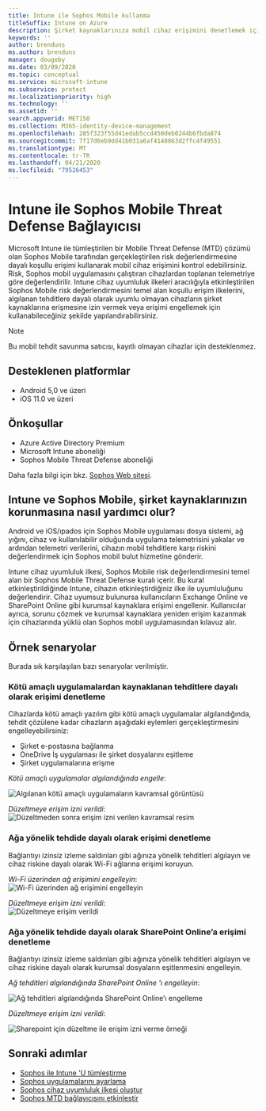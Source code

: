 ```yaml
---
title: Intune ile Sophos Mobile kullanma
titleSuffix: Intune on Azure
description: Şirket kaynaklarınıza mobil cihaz erişimini denetlemek için Microsoft Intune ile Sophos Mobile çözümünü kullanma.
keywords: ''
author: brenduns
ms.author: brenduns
manager: dougeby
ms.date: 03/09/2020
ms.topic: conceptual
ms.service: microsoft-intune
ms.subservice: protect
ms.localizationpriority: high
ms.technology: ''
ms.assetid: ''
search.appverid: MET150
ms.collection: M365-identity-device-management
ms.openlocfilehash: 285f323f55d41edab5ccd450deb0244b6fbda874
ms.sourcegitcommit: 7f17d6eb9dd41b031a6af4148863d2ffc4f49551
ms.translationtype: MT
ms.contentlocale: tr-TR
ms.lasthandoff: 04/21/2020
ms.locfileid: "79526453"
---
```

# <a name="sophos-mobile-threat-defense-connector-with-intune"></a>Intune ile Sophos Mobile Threat Defense Bağlayıcısı
Microsoft Intune ile tümleştirilen bir Mobile Threat Defense (MTD) çözümü olan Sophos Mobile tarafından gerçekleştirilen risk değerlendirmesine dayalı koşullu erişimi kullanarak mobil cihaz erişimini kontrol edebilirsiniz. Risk, Sophos mobil uygulamasını çalıştıran cihazlardan toplanan telemetriye göre değerlendirilir.
Intune cihaz uyumluluk ilkeleri aracılığıyla etkinleştirilen Sophos Mobile risk değerlendirmesini temel alan koşullu erişim ilkelerini, algılanan tehditlere dayalı olarak uyumlu olmayan cihazların şirket kaynaklarına erişmesine izin vermek veya erişimi engellemek için kullanabileceğiniz şekilde yapılandırabilirsiniz.

> [!NOTE]
> Bu mobil tehdit savunma satıcısı, kayıtlı olmayan cihazlar için desteklenmez.

## <a name="supported-platforms"></a>Desteklenen platformlar

- Android 5,0 ve üzeri
- iOS 11.0 ve üzeri

## <a name="prerequisites"></a>Önkoşullar

- Azure Active Directory Premium
- Microsoft Intune aboneliği
- Sophos Mobile Threat Defense aboneliği

Daha fazla bilgi için bkz. [Sophos Web sitesi](https://www.sophos.com/products/mobile-control.aspx).

## <a name="how-do-intune-and-sophos-mobile-help-protect-your-company-resources"></a>Intune ve Sophos Mobile, şirket kaynaklarınızın korunmasına nasıl yardımcı olur?

Android ve iOS/ıpados için Sophos Mobile uygulaması dosya sistemi, ağ yığını, cihaz ve kullanılabilir olduğunda uygulama telemetrisini yakalar ve ardından telemetri verilerini, cihazın mobil tehditlere karşı riskini değerlendirmek için Sophos mobil bulut hizmetine gönderir.

Intune cihaz uyumluluk ilkesi, Sophos Mobile risk değerlendirmesini temel alan bir Sophos Mobile Threat Defense kuralı içerir. Bu kural etkinleştirildiğinde Intune, cihazın etkinleştirdiğiniz ilke ile uyumluluğunu değerlendirir. Cihaz uyumsuz bulunursa kullanıcıların Exchange Online ve SharePoint Online gibi kurumsal kaynaklara erişimi engellenir. Kullanıcılar ayrıca, sorunu çözmek ve kurumsal kaynaklara yeniden erişim kazanmak için cihazlarında yüklü olan Sophos mobil uygulamasından kılavuz alır.  

## <a name="sample-scenarios"></a>Örnek senaryolar

Burada sık karşılaşılan bazı senaryolar verilmiştir.

### <a name="control-access-based-on-threats-from-malicious-apps"></a>Kötü amaçlı uygulamalardan kaynaklanan tehditlere dayalı olarak erişimi denetleme

Cihazlarda kötü amaçlı yazılım gibi kötü amaçlı uygulamalar algılandığında, tehdit çözülene kadar cihazların aşağıdaki eylemleri gerçekleştirmesini engelleyebilirsiniz:

- Şirket e-postasına bağlanma
- OneDrive İş uygulaması ile şirket dosyalarını eşitleme
- Şirket uygulamalarına erişme

*Kötü amaçlı uygulamalar algılandığında engelle*:

![Algılanan kötü amaçlı uygulamaların kavramsal görüntüsü](./media/sophos-mtd-connector/sophos-malicious-apps-blocked.png)  

*Düzeltmeye erişim izni verildi*:  
![Düzeltmeden sonra erişim izni verilen kavramsal resim](./media/sophos-mtd-connector/sophos-malicious-apps-unblocked.png)

### <a name="control-access-based-on-threat-to-network"></a>Ağa yönelik tehdide dayalı olarak erişimi denetleme

Bağlantıyı izinsiz izleme saldırıları gibi ağınıza yönelik tehditleri algılayın ve cihaz riskine dayalı olarak Wi-Fi ağlarına erişimi koruyun.  

*Wi-Fi üzerinden ağ erişimini engelleyin*:  
![Wi-Fi üzerinden ağ erişimini engelleyin](./media/sophos-mtd-connector/sophos-network-wifi-blocked.png)

*Düzeltmeye erişim izni verildi*:   
![Düzeltmeye erişim verildi](./media/sophos-mtd-connector/sophos-network-wifi-unblocked.png)  

### <a name="control-access-to-sharepoint-online-based-on-threat-to-network"></a>Ağa yönelik tehdide dayalı olarak SharePoint Online’a erişimi denetleme

Bağlantıyı izinsiz izleme saldırıları gibi ağınıza yönelik tehditleri algılayın ve cihaz riskine dayalı olarak kurumsal dosyaların eşitlenmesini engelleyin.  

*Ağ tehditleri algılandığında SharePoint Online 'ı engelleyin*:

![Ağ tehditleri algılandığında SharePoint Online’ı engelleme](./media/sophos-mtd-connector/sophos-network-spo-blocked.png)  

*Düzeltmeye erişim izni verildi*:

![Sharepoint için düzeltme ile erişim izni verme örneği](./media/sophos-mtd-connector/sophos-network-spo-unblocked.png)  

<!-- 
### Control access on unenrolled devices based on threats from malicious apps

When the Sophos Mobile Threat Defense solution considers a device to be infected:

![App protection policy blocks due to detected malware](./media/sophos-mtd-connector/sophos-mobile-app-policy-block.png)

Access is granted on remediation:

![Access is granted on remediation for App protection policy](./media/sophos-mtd-connector/sophos-mobile-app-policy-remediated.png)
-->

## <a name="next-steps"></a>Sonraki adımlar

- [Sophos ile Intune 'U tümleştirme](sophos-mtd-connector-integration.md)
- [Sophos uygulamalarını ayarlama](mtd-apps-ios-app-configuration-policy-add-assign.md)
- [Sophos cihaz uyumluluk ilkesi oluştur](mtd-device-compliance-policy-create.md)
- [Sophos MTD bağlayıcısını etkinleştir](mtd-connector-enable.md)
